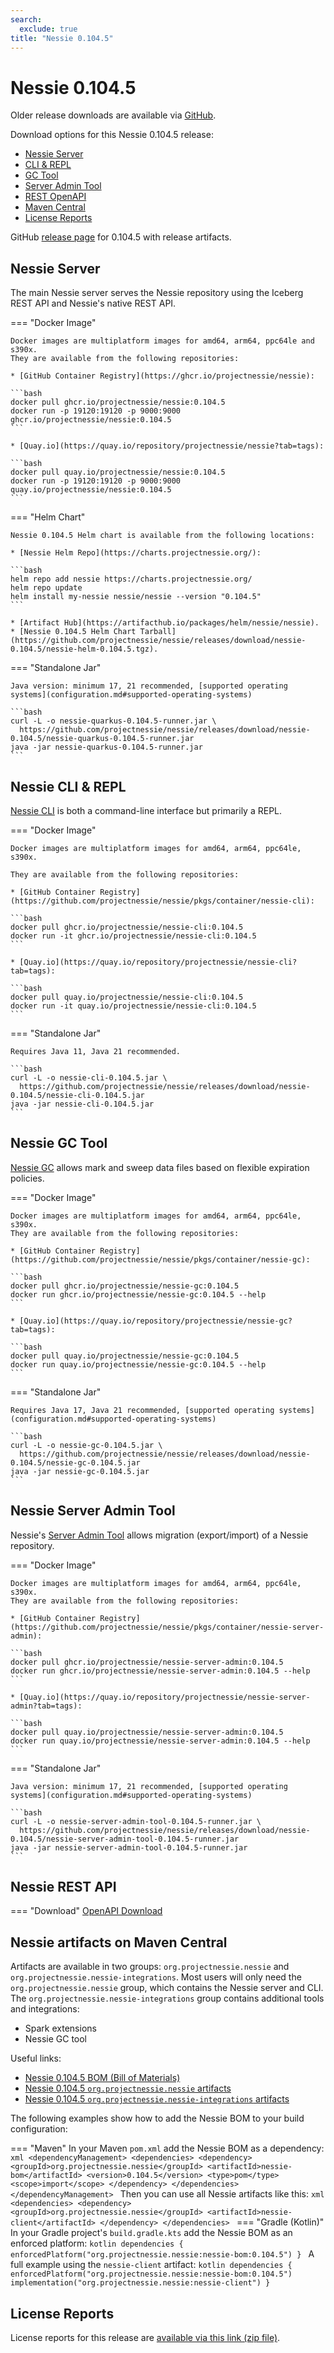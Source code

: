 ```yaml
---
search:
  exclude: true
title: "Nessie 0.104.5"
---
```


# Nessie 0.104.5

Older release downloads are available via [GitHub](https://github.com/projectnessie/nessie/releases).

Download options for this Nessie 0.104.5 release:

* [Nessie Server](#nessie-server)
* [CLI & REPL](#nessie-cli--repl)
* [GC Tool](#nessie-gc-tool)
* [Server Admin Tool](#nessie-server-admin-tool)
* [REST OpenAPI](#nessie-rest-api)
* [Maven Central](#nessie-artifacts-on-maven-central)
* [License Reports](#license-reports)

GitHub [release page](https://github.com/projectnessie/nessie/releases/tag/nessie-0.104.5) for 0.104.5 with release artifacts.

## Nessie Server

The main Nessie server serves the Nessie repository using the Iceberg REST API and Nessie's native REST API.

=== "Docker Image"

    Docker images are multiplatform images for amd64, arm64, ppc64le and s390x.
    They are available from the following repositories:

    * [GitHub Container Registry](https://ghcr.io/projectnessie/nessie):

    ```bash
    docker pull ghcr.io/projectnessie/nessie:0.104.5
    docker run -p 19120:19120 -p 9000:9000 ghcr.io/projectnessie/nessie:0.104.5
    ```

    * [Quay.io](https://quay.io/repository/projectnessie/nessie?tab=tags):

    ```bash
    docker pull quay.io/projectnessie/nessie:0.104.5
    docker run -p 19120:19120 -p 9000:9000 quay.io/projectnessie/nessie:0.104.5
    ```

=== "Helm Chart"

    Nessie 0.104.5 Helm chart is available from the following locations:

    * [Nessie Helm Repo](https://charts.projectnessie.org/):

    ```bash
    helm repo add nessie https://charts.projectnessie.org/
    helm repo update
    helm install my-nessie nessie/nessie --version "0.104.5"
    ```

    * [Artifact Hub](https://artifacthub.io/packages/helm/nessie/nessie).
    * [Nessie 0.104.5 Helm Chart Tarball](https://github.com/projectnessie/nessie/releases/download/nessie-0.104.5/nessie-helm-0.104.5.tgz).

=== "Standalone Jar"

    Java version: minimum 17, 21 recommended, [supported operating systems](configuration.md#supported-operating-systems)

    ```bash
    curl -L -o nessie-quarkus-0.104.5-runner.jar \
      https://github.com/projectnessie/nessie/releases/download/nessie-0.104.5/nessie-quarkus-0.104.5-runner.jar
    java -jar nessie-quarkus-0.104.5-runner.jar
    ```

## Nessie CLI & REPL

[Nessie CLI](cli.md) is both a command-line interface but primarily a REPL.

=== "Docker Image"

    Docker images are multiplatform images for amd64, arm64, ppc64le, s390x.

    They are available from the following repositories:

    * [GitHub Container Registry](https://github.com/projectnessie/nessie/pkgs/container/nessie-cli):

    ```bash
    docker pull ghcr.io/projectnessie/nessie-cli:0.104.5
    docker run -it ghcr.io/projectnessie/nessie-cli:0.104.5 
    ```

    * [Quay.io](https://quay.io/repository/projectnessie/nessie-cli?tab=tags):

    ```bash
    docker pull quay.io/projectnessie/nessie-cli:0.104.5
    docker run -it quay.io/projectnessie/nessie-cli:0.104.5
    ```

=== "Standalone Jar"

    Requires Java 11, Java 21 recommended.

    ```bash
    curl -L -o nessie-cli-0.104.5.jar \
      https://github.com/projectnessie/nessie/releases/download/nessie-0.104.5/nessie-cli-0.104.5.jar
    java -jar nessie-cli-0.104.5.jar
    ```

## Nessie GC Tool

[Nessie GC](gc.md) allows mark and sweep data files based on flexible expiration policies.

=== "Docker Image"

    Docker images are multiplatform images for amd64, arm64, ppc64le, s390x.
    They are available from the following repositories:

    * [GitHub Container Registry](https://github.com/projectnessie/nessie/pkgs/container/nessie-gc):

    ```bash
    docker pull ghcr.io/projectnessie/nessie-gc:0.104.5
    docker run ghcr.io/projectnessie/nessie-gc:0.104.5 --help
    ```

    * [Quay.io](https://quay.io/repository/projectnessie/nessie-gc?tab=tags):

    ```bash
    docker pull quay.io/projectnessie/nessie-gc:0.104.5
    docker run quay.io/projectnessie/nessie-gc:0.104.5 --help
    ```

=== "Standalone Jar"

    Requires Java 17, Java 21 recommended, [supported operating systems](configuration.md#supported-operating-systems)

    ```bash
    curl -L -o nessie-gc-0.104.5.jar \
      https://github.com/projectnessie/nessie/releases/download/nessie-0.104.5/nessie-gc-0.104.5.jar
    java -jar nessie-gc-0.104.5.jar
    ```

## Nessie Server Admin Tool

Nessie's [Server Admin Tool](export_import.md) allows migration (export/import) of a
Nessie repository.

=== "Docker Image"

    Docker images are multiplatform images for amd64, arm64, ppc64le, s390x.
    They are available from the following repositories:

    * [GitHub Container Registry](https://github.com/projectnessie/nessie/pkgs/container/nessie-server-admin):

    ```bash
    docker pull ghcr.io/projectnessie/nessie-server-admin:0.104.5
    docker run ghcr.io/projectnessie/nessie-server-admin:0.104.5 --help
    ```

    * [Quay.io](https://quay.io/repository/projectnessie/nessie-server-admin?tab=tags):

    ```bash
    docker pull quay.io/projectnessie/nessie-server-admin:0.104.5
    docker run quay.io/projectnessie/nessie-server-admin:0.104.5 --help
    ```

=== "Standalone Jar"

    Java version: minimum 17, 21 recommended, [supported operating systems](configuration.md#supported-operating-systems)

    ```bash
    curl -L -o nessie-server-admin-tool-0.104.5-runner.jar \
      https://github.com/projectnessie/nessie/releases/download/nessie-0.104.5/nessie-server-admin-tool-0.104.5-runner.jar
    java -jar nessie-server-admin-tool-0.104.5-runner.jar
    ```

## Nessie REST API

=== "Download"
    [OpenAPI Download](https://github.com/projectnessie/nessie/releases/download/nessie-0.104.5/nessie-openapi-0.104.5.yaml)

## Nessie artifacts on Maven Central

Artifacts are available in two groups: `org.projectnessie.nessie` and
`org.projectnessie.nessie-integrations`. Most users will only need the `org.projectnessie.nessie`
group, which contains the Nessie server and CLI. The `org.projectnessie.nessie-integrations` group
contains additional tools and integrations:

* Spark extensions
* Nessie GC tool

Useful links:

* [Nessie 0.104.5 BOM (Bill of Materials)](https://search.maven.org/artifact/org.projectnessie.nessie/nessie-bom/0.104.5/pom)
* [Nessie 0.104.5 `org.projectnessie.nessie` artifacts](https://search.maven.org/search?q=g:org.projectnessie.nessie%20v:0.104.5)
* [Nessie 0.104.5 `org.projectnessie.nessie-integrations` artifacts](https://search.maven.org/search?q=g:org.projectnessie.nessie-integrations%20v:0.104.5)

The following examples show how to add the Nessie BOM to your build configuration:

=== "Maven"
    In your Maven `pom.xml` add the Nessie BOM as a dependency:
    ```xml
    <dependencyManagement>
      <dependencies>
        <dependency>
          <groupId>org.projectnessie.nessie</groupId>
          <artifactId>nessie-bom</artifactId>
          <version>0.104.5</version>
          <type>pom</type>
          <scope>import</scope>
        </dependency>
      </dependencies>
    </dependencyManagement>
    ```
    Then you can use all Nessie artifacts like this:
    ```xml
    <dependencies>
      <dependency>
        <groupId>org.projectnessie.nessie</groupId>
        <artifactId>nessie-client</artifactId>
      </dependency>
    </dependencies>
    ```
=== "Gradle (Kotlin)"
    In your Gradle project's `build.gradle.kts` add the Nessie BOM as an enforced platform:
    ```kotlin
    dependencies {
      enforcedPlatform("org.projectnessie.nessie:nessie-bom:0.104.5")
    }
    ```
    A full example using the `nessie-client` artifact:
    ```kotlin
    dependencies {
      enforcedPlatform("org.projectnessie.nessie:nessie-bom:0.104.5")
      implementation("org.projectnessie.nessie:nessie-client")
    }
    ```

## License Reports

License reports for this release are [available via this link (zip file)](https://github.com/projectnessie/nessie/releases/download/nessie-0.104.5/nessie-aggregated-license-report-0.104.5.zip).
